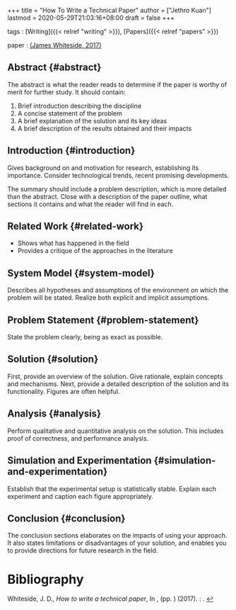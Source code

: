 +++
title = "How To Write a Technical Paper"
author = ["Jethro Kuan"]
lastmod = 2020-05-29T21:03:16+08:00
draft = false
+++

tags
: [Writing]({{< relref "writing" >}}), [Papers]({{< relref "papers" >}})

paper
: <a id="7a6b903918cb910a3f8207e8473a9ee3" href="#Whiteside2017HowTW">(James Whiteside, 2017)</a>

## Abstract {#abstract}

The abstract is what the reader reads to determine if the paper is
worthy of merit for further study. It should contain:

1.  Brief introduction describing the discipline
2.  A concise statement of the problem
3.  A brief explanation of the solution and its key ideas
4.  A brief description of the results obtained and their impacts

## Introduction {#introduction}

Gives background on and motivation for research, establishing its
importance. Consider technological trends, recent promising
developments.

The summary should include a problem description, which is more
detailed than the abstract. Close with a description of the paper
outline, what sections it contains and what the reader will find in each.

## Related Work {#related-work}

- Shows what has happened in the field
- Provides a critique of the approaches in the literature

## System Model {#system-model}

Describes all hypotheses and assumptions of the environment on which
the problem will be stated. Realize both explicit and implicit
assumptions.

## Problem Statement {#problem-statement}

State the problem clearly, being as exact as possible.

## Solution {#solution}

First, provide an overview of the solution. Give rationale, explain
concepts and mechanisms. Next, provide a detailed description of the
solution and its functionality. Figures are often helpful.

## Analysis {#analysis}

Perform qualitative and quantitative analysis on the solution. This
includes proof of correctness, and performance analysis.

## Simulation and Experimentation {#simulation-and-experimentation}

Establish that the experimental setup is statistically stable. Explain
each experiment and caption each figure appropriately.

## Conclusion {#conclusion}

The conclusion sections elaborates on the impacts of using your
approach. It also states limitations or disadvantages of your
solution, and enables you to provide directions for future research in
the field.

# Bibliography

<a id="Whiteside2017HowTW" target="_blank">Whiteside, J. D., _How to write a technical paper_, In , (pp. ) (2017). : .</a> [↩](#7a6b903918cb910a3f8207e8473a9ee3)
